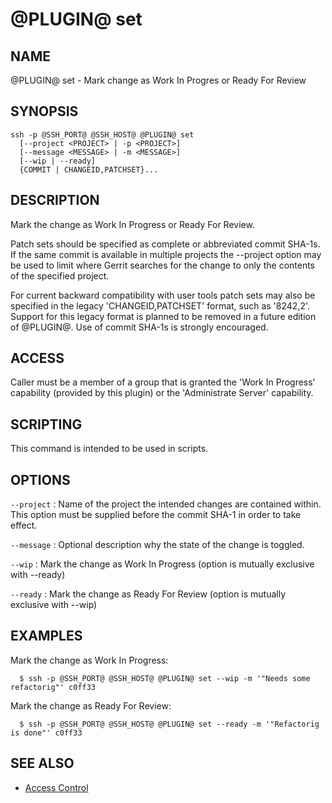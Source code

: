 @PLUGIN@ set
============

NAME
----
@PLUGIN@ set - Mark change as Work In Progres or Ready For Review

SYNOPSIS
--------
```
ssh -p @SSH_PORT@ @SSH_HOST@ @PLUGIN@ set
  [--project <PROJECT> | -p <PROJECT>]
  [--message <MESSAGE> | -m <MESSAGE>]
  [--wip | --ready]
  {COMMIT | CHANGEID,PATCHSET}...
```

DESCRIPTION
-----------
Mark the change as Work In Progress or Ready For Review.

Patch sets should be specified as complete or abbreviated commit
SHA-1s.  If the same commit is available in multiple projects the
--project option may be used to limit where Gerrit searches for
the change to only the contents of the specified project.

For current backward compatibility with user tools patch sets may
also be specified in the legacy 'CHANGEID,PATCHSET' format, such as
'8242,2'.  Support for this legacy format is planned to be removed
in a future edition of @PLUGIN@.  Use of commit SHA-1s is strongly
encouraged.

ACCESS
------
Caller must be a member of a group that is granted the 'Work In Progress'
capability (provided by this plugin) or the 'Administrate Server'
capability.

SCRIPTING
---------
This command is intended to be used in scripts.

OPTIONS
-------

`--project`
:	Name of the project the intended changes are contained
	within.  This option must be supplied before the commit
	SHA-1 in order to take effect.

`--message`
:	Optional description why the state of the change is toggled.

`--wip`
:	Mark the change as Work In Progress
	(option is mutually exclusive with --ready)

`--ready`
:	Mark the change as Ready For Review
	(option is mutually exclusive with --wip)

EXAMPLES
--------
Mark the change as Work In Progress:

```
  $ ssh -p @SSH_PORT@ @SSH_HOST@ @PLUGIN@ set --wip -m '"Needs some refactorig"' c0ff33
```

Mark the change as Ready For Review:

```
  $ ssh -p @SSH_PORT@ @SSH_HOST@ @PLUGIN@ set --ready -m '"Refactorig is done"' c0ff33
```

SEE ALSO
--------

* [Access Control](../../../Documentation/access-control.html)
